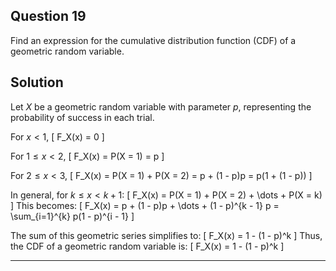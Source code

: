 ## Question 19
Find an expression for the cumulative distribution function (CDF) of a geometric random variable.

## Solution

Let $X$ be a geometric random variable with parameter $p$, representing the probability of success in each trial.

For $x < 1$,
\[
F_X(x) = 0
\]

For $1 \leq x < 2$,
\[
F_X(x) = P(X = 1) = p
\]

For $2 \leq x < 3$,
\[
F_X(x) = P(X = 1) + P(X = 2) = p + (1 - p)p = p(1 + (1 - p))
\]

In general, for $k \leq x < k + 1$:
\[
F_X(x) = P(X = 1) + P(X = 2) + \dots + P(X = k)
\]
This becomes:
\[
F_X(x) = p + (1 - p)p + \dots + (1 - p)^{k - 1} p = \sum_{i=1}^{k} p(1 - p)^{i - 1}
\]

The sum of this geometric series simplifies to:
\[
F_X(x) = 1 - (1 - p)^k
\]
Thus, the CDF of a geometric random variable is:
\[
F_X(x) = 1 - (1 - p)^k
\]

---

